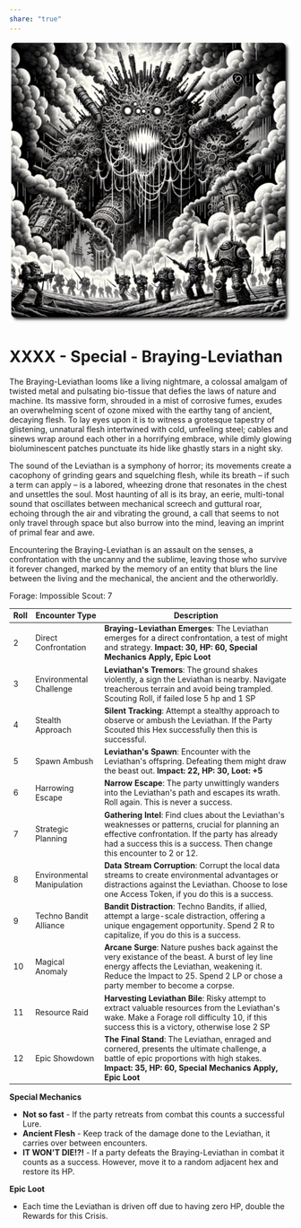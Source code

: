 ```yaml
---
share: "true"
---
```

![behold-the-leviathan](../../behold-the-leviathan.png)
# XXXX - Special - Braying-Leviathan

The Braying-Leviathan looms like a living nightmare, a colossal amalgam of twisted metal and pulsating bio-tissue that defies the laws of nature and machine. Its massive form, shrouded in a mist of corrosive fumes, exudes an overwhelming scent of ozone mixed with the earthy tang of ancient, decaying flesh. To lay eyes upon it is to witness a grotesque tapestry of glistening, unnatural flesh intertwined with cold, unfeeling steel; cables and sinews wrap around each other in a horrifying embrace, while dimly glowing bioluminescent patches punctuate its hide like ghastly stars in a night sky.

The sound of the Leviathan is a symphony of horror; its movements create a cacophony of grinding gears and squelching flesh, while its breath – if such a term can apply – is a labored, wheezing drone that resonates in the chest and unsettles the soul. Most haunting of all is its bray, an eerie, multi-tonal sound that oscillates between mechanical screech and guttural roar, echoing through the air and vibrating the ground, a call that seems to not only travel through space but also burrow into the mind, leaving an imprint of primal fear and awe. 

Encountering the Braying-Leviathan is an assault on the senses, a confrontation with the uncanny and the sublime, leaving those who survive it forever changed, marked by the memory of an entity that blurs the line between the living and the mechanical, the ancient and the otherworldly.

Forage: Impossible
Scout: 7

| Roll | Encounter Type | Description |
| ---- | -------------- | ----------- |
| 2    | Direct Confrontation | **Braying-Leviathan Emerges**: The Leviathan emerges for a direct confrontation, a test of might and strategy. **Impact: 30, HP: 60, Special Mechanics Apply, Epic Loot** |
| 3    | Environmental Challenge | **Leviathan's Tremors**: The ground shakes violently, a sign the Leviathan is nearby. Navigate treacherous terrain and avoid being trampled. Scouting Roll, if failed lose 5 hp and 1 SP |
| 4    | Stealth Approach | **Silent Tracking**: Attempt a stealthy approach to observe or ambush the Leviathan.  If the Party Scouted this Hex successfully then this is successful.  |
| 5    | Spawn Ambush | **Leviathan's Spawn**: Encounter with the Leviathan's offspring. Defeating them might draw the beast out. **Impact: 22, HP: 30, Loot: +5** |
| 6    | Harrowing Escape | **Narrow Escape**: The party unwittingly wanders into the Leviathan's path and escapes its wrath. Roll again. This is never a success. |
| 7    | Strategic Planning | **Gathering Intel**: Find clues about the Leviathan's weaknesses or patterns, crucial for planning an effective confrontation. If the party has already had a success this is a success. Then change this encounter to 2 or 12. |
| 8    | Environmental Manipulation | **Data Stream Corruption**: Corrupt the local data streams to create environmental advantages or distractions against the Leviathan. Choose to lose one Access Token, if you do this is a success. |
| 9    | Techno Bandit Alliance | **Bandit Distraction**: Techno Bandits, if allied, attempt a large-scale distraction, offering a unique engagement opportunity. Spend 2 R to capitalize, if you do this is a success. |
| 10   | Magical Anomaly | **Arcane Surge**: Nature pushes back against the very existance of the beast. A burst of ley line energy affects the Leviathan, weakening it. Reduce the Impact to 25. Spend 2 LP or chose a party member to become a corpse. |
| 11   | Resource Raid | **Harvesting Leviathan Bile**: Risky attempt to extract valuable resources from the Leviathan's wake. Make a Forage roll difficulty 10, if this success this is a victory, otherwise lose 2 SP |
| 12   | Epic Showdown | **The Final Stand**: The Leviathan, enraged and cornered, presents the ultimate challenge, a battle of epic proportions with high stakes. **Impact: 35, HP: 60, Special Mechanics Apply, Epic Loot** |

**Special Mechanics**

- **Not so fast** - If the party retreats from combat this counts a successful Lure.
- **Ancient Flesh** - Keep track of the damage done to the Leviathan, it carries over between encounters.
- **IT WON'T DIE!?!** - If a party defeats the Braying-Leviathan in combat it counts as a success. However, move it to a random adjacent hex and restore its HP.

**Epic Loot**

- Each time the Leviathan is driven off due to having zero HP, double the Rewards for this Crisis.